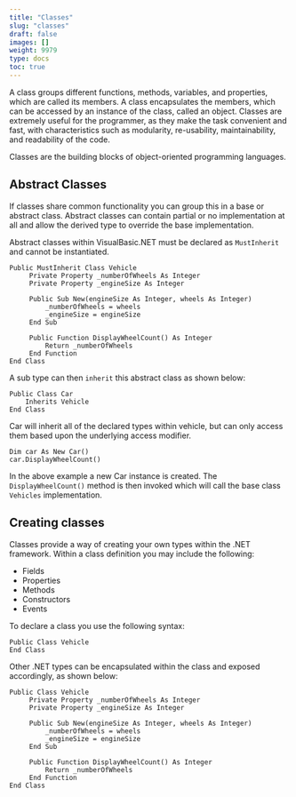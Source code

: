 ```yaml
---
title: "Classes"
slug: "classes"
draft: false
images: []
weight: 9979
type: docs
toc: true
---
```


A class groups different functions, methods, variables, and properties, which are called its members. A class encapsulates the members, which can be accessed by an instance of the class, called an object. Classes are extremely useful for the programmer, as they make the task convenient and fast, with characteristics such as modularity, re-usability, maintainability, and readability of the code.

Classes are the building blocks of object-oriented programming languages.  


## Abstract Classes 
If classes share common functionality you can group this in a base or abstract class.  Abstract classes can contain partial or no implementation at all and allow the derived type to override the base implementation.

Abstract classes within VisualBasic.NET must be declared as `MustInherit` and cannot be instantiated.

    Public MustInherit Class Vehicle
         Private Property _numberOfWheels As Integer
         Private Property _engineSize As Integer
    
         Public Sub New(engineSize As Integer, wheels As Integer)
             _numberOfWheels = wheels
             _engineSize = engineSize
         End Sub
    
         Public Function DisplayWheelCount() As Integer
             Return _numberOfWheels
         End Function
    End Class



A sub type can then `inherit` this abstract class as shown below:

    Public Class Car
        Inherits Vehicle
    End Class

Car will inherit all of the declared types within vehicle, but can only access them based upon the underlying access modifier.  

    Dim car As New Car()
    car.DisplayWheelCount()

In the above example a new Car instance is created.  The `DisplayWheelCount()` method is then invoked which will call the base class `Vehicles` implementation.

## Creating classes
Classes provide a way of creating your own types within the .NET framework.  Within a class definition you may include the following:

 - Fields 
 - Properties 
 - Methods 
 - Constructors 
 - Events

To declare a class you use the following syntax:

    Public Class Vehicle     
    End Class

Other .NET types can be encapsulated within the class and exposed accordingly, as shown below:

    Public Class Vehicle
         Private Property _numberOfWheels As Integer
         Private Property _engineSize As Integer

         Public Sub New(engineSize As Integer, wheels As Integer)
             _numberOfWheels = wheels
             _engineSize = engineSize
         End Sub

         Public Function DisplayWheelCount() As Integer
             Return _numberOfWheels
         End Function
    End Class



